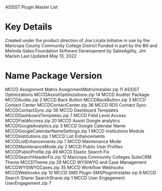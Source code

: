 ASSIST Plugin Master List

# Key Details
Created under the product direction of Joe Licata
Initiatve in use by the Maricopa County Community College District
Funded in part by the Bill and Melinda Gates Foundation
Software Development by SalesAgility, Jim Mackin
Last Updated May 13, 2022

# Name Package Version
MCCD Assignment Matrix AssignmentMatrixInstaller.zip 11
ASSIST Optimizations MCCDAssistOptimizations.zip 14
MCCD Auditer Package MCCDAudits.zip 2
MCCD Back Button MCCDBackButton.zip 3
MCCD Contact Center MCCDContactCenter.zip 36
MCCD RDS Contact Sync MCCDContactSync.zip 36
MCCD Dashboard Templates MCCDDashboardTemplates.zip 7
MCCD Field Level Access MCCDFieldAccess.zip 20
MCCD Assist Google analytics MCCDGoogleAnalytics.zip 3
MCCD Google Calendar Name MCCDGoogleCalendarNameSettings.zip 1
MCCD Institutions Module MCCDInstitutions.zip 1
MCCD List Enhancements MCCDListEnhancements.zip 7
MCCD Maintenance Mode MCCDMaintenanceMode.zip 2
MCCD Public User Profiles MCCDPublicProfile.zip 49
MCCD Elastic Search Fix MCCDSearchHeaderFix.zip 12
Maricopa Community Colleges SuiteCRM Theme MCCDTheme.zip 29
MCCD WYSIWYG and Case Management MCCDWYSIWYGCases.zip 35
MCCD Workflow Webhooks MCCDWebhooks.zip 10
MCCD SMS Plugin SMSPluginInstaller.zip 8
MCCD Search Sharer SearchSharer.zip 1
MCCD User Engagement UserEngagement.zip 7